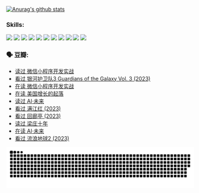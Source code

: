 
[![Anurag's github stats](https://github-readme-stats.vercel.app/api?username=w940853815)](https://github.com/anuraghazra/github-readme-stats)

### Skills:

<code><img height="32" src="https://cdn.jsdelivr.net/npm/simple-icons@v5/icons/python.svg"></code>
<code><img height="32" src="https://cdn.jsdelivr.net/npm/simple-icons@v5/icons/javascript.svg"></code>
<code><img height="32" src="https://cdn.jsdelivr.net/npm/simple-icons@v5/icons/django.svg"></code>
<code><img height="32" src="https://cdn.jsdelivr.net/npm/simple-icons@v5/icons/flask.svg"></code>
<code><img height="32" src="https://cdn.jsdelivr.net/npm/simple-icons@v5/icons/vuetify.svg"></code>
<code><img height="32" src="https://cdn.jsdelivr.net/npm/simple-icons@v5/icons/git.svg"></code>
<code><img height="32" src="https://cdn.jsdelivr.net/npm/simple-icons@v5/icons/docker.svg"></code>
<code><img height="32" src="https://cdn.jsdelivr.net/npm/simple-icons@v5/icons/postgresql.svg"></code>
<code><img height="32" src="https://cdn.jsdelivr.net/npm/simple-icons@v5/icons/elasticsearch.svg"></code>
<code><img height="32" src="https://cdn.jsdelivr.net/npm/simple-icons@v5/icons/macos.svg"></code>
<code><img height="32" src="https://cdn.jsdelivr.net/npm/simple-icons@v5/icons/linux.svg"></code>

### 🗣 豆瓣:

<!-- DOUBAN-ACTIVITIES:START -->
- [读过 微信小程序开发实战](https://www.douban.com/people/136069238/status/4237321528/?_i=84224973)
- [看过 银河护卫队3 Guardians of the Galaxy Vol. 3‎ (2023)](https://www.douban.com/people/136069238/status/4236631849/?_i=84224973)
- [在读 微信小程序开发实战](https://www.douban.com/people/136069238/status/4230177692/?_i=84224973)
- [在读 美国增长的起落](https://www.douban.com/people/136069238/status/4220055912/?_i=84224973)
- [读过 AI·未来](https://www.douban.com/people/136069238/status/4220054171/?_i=84224973)
- [看过 满江红‎ (2023)](https://www.douban.com/people/136069238/status/4219146433/?_i=84224973)
- [看过 回廊亭‎ (2023)](https://www.douban.com/people/136069238/status/4215992758/?_i=84224973)
- [读过 梁庄十年](https://www.douban.com/people/136069238/status/4206664969/?_i=84224973)
- [在读 AI·未来](https://www.douban.com/people/136069238/status/4206653520/?_i=84224973)
- [看过 流浪地球2‎ (2023)](https://www.douban.com/people/136069238/status/4199558549/?_i=84224973)
<!-- DOUBAN-ACTIVITIES:END -->


![Snake animation](https://raw.githubusercontent.com/w940853815/w940853815/output/github-contribution-grid-snake.svg)

<!--
**w940853815/w940853815** is a ✨ _special_ ✨ repository because its `README.md` (this file) appears on your GitHub profile.

Here are some ideas to get you started:

- 🔭 I’m currently working on ...
- 🌱 I’m currently learning ...
- 👯 I’m looking to collaborate on ...
- 🤔 I’m looking for help with ...
- 💬 Ask me about ...
- 📫 How to reach me: ...
- 😄 Pronouns: ...
- ⚡ Fun fact: ...
-->
